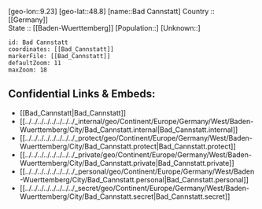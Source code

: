﻿---
location: [48.8,9.23] 
mapzoom: [7,12] 
mapmarker: city 
type: City
tags:
- geo/City


SpocWebEntityId: 28960
isDeleted: false
confidential: public

---
[geo-lon::9.23] 
[geo-lat::48.8] 
[name::Bad Cannstatt] 
Country :: [[Germany]]  
State :: [[Baden-Wuerttemberg]] 
[Population::] 
[Unknown::] 


```leaflet
id: Bad Cannstatt
coordinates: [[Bad_Cannstatt]] 
markerFile: [[Bad_Cannstatt]] 
defaultZoom: 11 
maxZoom: 18
```


## Confidential Links & Embeds: 
- [[Bad_Cannstatt|Bad_Cannstatt]]  
- [[../../../../../../../../_internal/geo/Continent/Europe/Germany/West/Baden-Wuerttemberg/City/Bad_Cannstatt.internal|Bad_Cannstatt.internal]] 
- [[../../../../../../../../_protect/geo/Continent/Europe/Germany/West/Baden-Wuerttemberg/City/Bad_Cannstatt.protect|Bad_Cannstatt.protect]] 
- [[../../../../../../../../_private/geo/Continent/Europe/Germany/West/Baden-Wuerttemberg/City/Bad_Cannstatt.private|Bad_Cannstatt.private]] 
- [[../../../../../../../../_personal/geo/Continent/Europe/Germany/West/Baden-Wuerttemberg/City/Bad_Cannstatt.personal|Bad_Cannstatt.personal]] 
- [[../../../../../../../../_secret/geo/Continent/Europe/Germany/West/Baden-Wuerttemberg/City/Bad_Cannstatt.secret|Bad_Cannstatt.secret]] 
